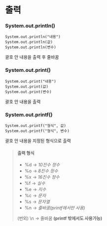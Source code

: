 # 출력
### System.out.println()
```
System.out.println("내용")
System.out.println(값)
System.out.println(변수)
```
괄호 안 내용을 출력 후 줄바꿈
### System.out.print()
```
System.out.print("내용")
System.out.print(값)
System.out.print(변수)
```
괄호 안 내용을 출력
### System.out.printf()
```
System.out.printf("형식", 값)
System.out.printf("형식", 변수)
```
괄호 안 내용을 지정된 형식으로 출력
> #### 출력 형식
> - %d -> *10진수 정수*
> - %o -> *8진수 정수*
> - %x -> *16진수 정수*
> - %f -> *실수*
> - %e -> *지수*
> - %c -> *문자*
> - %s -> *문자열*
> - %n -> *줄바꿈(printf에서만 사용)*
>   
> (번외) \n -> 줄바꿈 **(printf 밖에서도 사용가능)**
